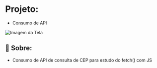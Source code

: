# Projeto:

- Consumo de API

<img src="./assets/img/tela.png" alt="Imagem da Tela" width="">


## 🔧 Sobre:

- Consumo de API de consulta de CEP para estudo do fetch() com JS
